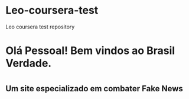 # Leo-coursera-test
Leo coursera test repository 
<head>
<meta charset="utf-8">
<meta name="viewport" content="width=device-width, initial-scale=1">
<h1>Olá Pessoal! Bem vindos ao Brasil Verdade.<h1>
</head>
<body>
<h2>Um site especializado em combater Fake News</h2>
</body>
